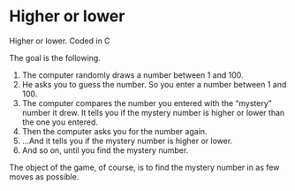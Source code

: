 # Higher or lower

Higher or lower. Coded in C

The goal is the following.

1. The computer randomly draws a number between 1 and 100.
2. He asks you to guess the number. So you enter a number between 1 and 100.
3. The computer compares the number you entered with the “mystery” number it drew. It tells you if the
mystery number is higher or lower than the one you entered.
4. Then the computer asks you for the number again.
5. …And it tells you if the mystery number is higher or lower.
6. And so on, until you find the mystery number.

The object of the game, of course, is to find the mystery number in as few moves as possible.

